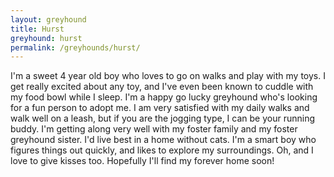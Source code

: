 ```yaml
---
layout: greyhound
title: Hurst
greyhound: hurst
permalink: /greyhounds/hurst/
---
```


I'm a sweet 4 year old boy who loves to go on walks and play with my toys. I get really excited about any toy, and I've even been known to cuddle with my food bowl while I sleep. I'm a happy go lucky greyhound who's looking for a fun person to adopt me. I am very satisfied with my daily walks and walk well on a leash, but if you are the jogging type, I can be your running buddy. I'm getting along very well with my foster family and my foster greyhound sister. I'd live best in a home without cats. I'm a smart boy who figures things out quickly, and likes to explore my surroundings. Oh, and I love to give kisses too. Hopefully I'll find my forever home soon!

